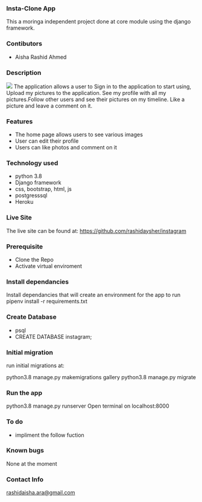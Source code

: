 

### Insta-Clone App
This a moringa independent project done at core module using the django framework.

### Contibutors

- Aisha Rashid Ahmed

### Description

<img src = "picha/static/images/Screenshot from 2021-10-11 19-45-13.png" >
The application allows a user to Sign in to the application to start using, Upload my pictures to the application.
See my profile with all my pictures.Follow other users and see their pictures on my timeline.
Like a picture and leave a comment on it.

### Features
* The home page allows users to see various images
* User can edit their profile
* Users can like photos and comment on it



### Technology used
- python 3.8
- Django framework
- css, bootstrap, html, js
- postgresssql
- Heroku

### Live Site
The live site can be found at: https://github.com/rashidaysher/instagram


### Prerequisite

* Clone the Repo
* Activate virtual enviroment

### Install dependancies
Install dependancies that will create an environment for the app to run pipenv install -r requirements.txt

### Create Database
* psql
* CREATE DATABASE instagram;


### Initial migration
 run initial migrations at:

python3.8 manage.py makemigrations gallery
python3.8 manage.py migrate

### Run the app

python3.8 manage.py runserver
Open terminal on localhost:8000

### To do
- impliment the follow fuction

### Known bugs
None at the moment

### Contact Info

rashidaisha.ara@gmail.com
